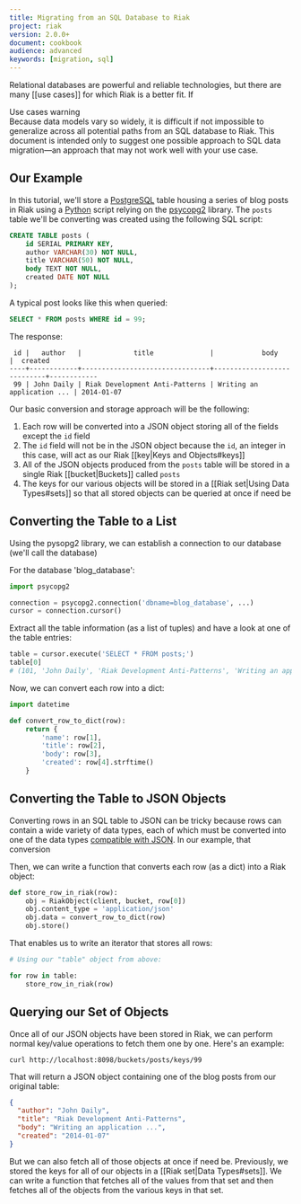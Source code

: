 ```yaml
---
title: Migrating from an SQL Database to Riak
project: riak
version: 2.0.0+
document: cookbook
audience: advanced
keywords: [migration, sql]
---
```


Relational databases are powerful and reliable technologies, but there
are many [[use cases]] for which Riak is a better fit. If 

<div class="note">
<div class="title">Use cases warning</div>
Because data models vary so widely, it is difficult if not impossible to
generalize across all potential paths from an SQL database to Riak. This
document is intended only to suggest one possible approach to SQL data
migration&mdash;an approach that may not work well with your use case.
</div>

## Our Example

In this tutorial, we'll store a [PostgreSQL](http://www.postgresql.org/)
table housing a series of blog posts in Riak using a [Python](https://www.python.org/)
script relying on the [psycopg2](http://initd.org/psycopg/docs/)
library. The `posts` table we'll be converting was created using the
following SQL script:

```sql
CREATE TABLE posts (
    id SERIAL PRIMARY KEY,
    author VARCHAR(30) NOT NULL,
    title VARCHAR(50) NOT NULL,
    body TEXT NOT NULL,
    created DATE NOT NULL
);
```

A typical post looks like this when queried:

```sql
SELECT * FROM posts WHERE id = 99;
```

The response:

```
 id |   author   |             title              |            body            |  created
----+------------+--------------------------------+----------------------------+------------
 99 | John Daily | Riak Development Anti-Patterns | Writing an application ... | 2014-01-07
```

Our basic conversion and storage approach will be the following:

1. Each row will be converted into a JSON object storing all of the fields except the `id` field
2. The `id` field will not be in the JSON object because the `id`, an integer in this case, will act as our Riak [[key|Keys and Objects#keys]]
3. All of the JSON objects produced from the `posts` table will be stored in a single Riak [[bucket|Buckets]] called `posts`
4. The keys for our various objects will be stored in a [[Riak set|Using Data Types#sets]] so that all stored objects can be queried at once if need be

## Converting the Table to a List

Using the pysopg2 library, we can establish a connection to our database
(we'll call the database)

For the database 'blog_database':

```python
import psycopg2

connection = psycopg2.connection('dbname=blog_database', ...)
cursor = connection.cursor()
```

Extract all the table information (as a list of tuples) and have a look
at one of the table entries:

```python
table = cursor.execute('SELECT * FROM posts;')
table[0]
# (101, 'John Daily', 'Riak Development Anti-Patterns', 'Writing an application that can take full advantage...', datetime.date(2014, 1, 7))
```

Now, we can convert each row into a dict:

```python
import datetime

def convert_row_to_dict(row):
	return {
		'name': row[1],
		'title': row[2],
		'body': row[3],
		'created': row[4].strftime()
	}
```

## Converting the Table to JSON Objects

Converting rows in an SQL table to JSON can be tricky because rows can
contain a wide variety of data types, each of which must be converted
into one of the data types 
[compatible with JSON](http://en.wikipedia.org/wiki/JSON#Data_types.2C_syntax_and_example).
In our example, that conversion

Then, we can write a function that converts each row (as a dict) into a
Riak object:

```python
def store_row_in_riak(row):
	obj = RiakObject(client, bucket, row[0])
	obj.content_type = 'application/json'
	obj.data = convert_row_to_dict(row)
	obj.store()
```

That enables us to write an iterator that stores all rows:

```python
# Using our "table" object from above:

for row in table:
	store_row_in_riak(row)
```

## Querying our Set of Objects

Once all of our JSON objects have been stored in Riak, we can perform
normal key/value operations to fetch them one by one. Here's an example:

```curl
curl http://localhost:8098/buckets/posts/keys/99
```

That will return a JSON object containing one of the blog posts from our
original table:

```json
{
  "author": "John Daily",
  "title": "Riak Development Anti-Patterns",
  "body": "Writing an application ...",
  "created": "2014-01-07"
}
```

But we can also fetch all of those objects at once if need be.
Previously, we stored the keys for all of our objects in a [[Riak set|Data Types#sets]].
We can write a function that fetches all of the values from that set
and then fetches all of the objects from the various keys in that set.